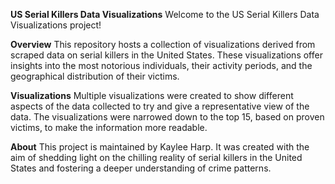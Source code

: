**US Serial Killers Data Visualizations**
Welcome to the US Serial Killers Data Visualizations project!

**Overview**
This repository hosts a collection of visualizations derived from scraped data on serial killers in the United States. These visualizations offer insights into the most notorious individuals, their activity periods, and the geographical distribution of their victims.

**Visualizations**
Multiple visualizations were created to show different aspects of the data collected to try and give a representative view of the data. The visualizations were narrowed down to the top 15, based on proven victims, to make the information more readable.

**About**
This project is maintained by Kaylee Harp. It was created with the aim of shedding light on the chilling reality of serial killers in the United States and fostering a deeper understanding of crime patterns.
